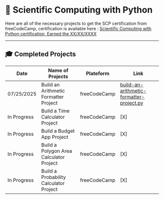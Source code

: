 # 📜 Scientific Computing with Python

Here are all of the necessary projects to get the SCP certification from freeCodeCamp, certification is available here : [Scientific Computing with Python certification, Earned the XX/XX/XXXX]()

---

## 🎓 Completed Projects

| Date          | Name of Projects                          | Plateform          | Link                                        |
|---------------|-------------------------------------------|--------------------|---------------------------------------------|
| 07/25/2025    | Build an Arithmetic Formatter Project     | freeCodeCamp       | [build-an-arithmetic-formatter-project.py](https://github.com/Jinzug/certifications/blob/main/freeCodeCamp/Scientific%20Coputing%20with%20Python/build-an-arithmetic-formatter-project.py)|
| In Progress   | Build a Time Calculator Project           | freeCodeCamp       | [X]                                         |
| In Progress   | Build a Budget App Project                | freeCodeCamp       | [X]                                         |
| In Progress   | Build a Polygon Area Calculator Project   | freeCodeCamp       | [X]                                         |
| In Progress   | Build a Probability Calculator Project    | freeCodeCamp       | [X]                                         |